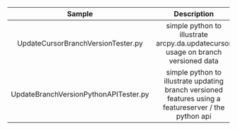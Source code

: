 | Sample  | Description    |
| :---:   | :---: |
| UpdateCursorBranchVersionTester.py | simple python to illustrate arcpy.da.updatecursor usage on branch versioned data   |
| UpdateBranchVersionPythonAPITester.py | simple python to illustrate updating branch versioned features using a featureserver / the python api   |
